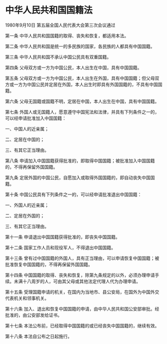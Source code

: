 # 中华人民共和国国籍法

1980年9月10日 第五届全国人民代表大会第三次会议通过

<!-- INFO END -->

第一条 中华人民共和国国籍的取得、丧失和恢复，都适用本法。

第二条 中华人民共和国是统一的多民族的国家，各民族的人都具有中国国籍。

第三条 中华人民共和国不承认中国公民具有双重国籍。

第四条 父母双方或一方为中国公民，本人出生在中国，具有中国国籍。

第五条 父母双方或一方为中国公民，本人出生在外国，具有中国国籍；但父母双方或一方为中国公民并定居在外国，本人出生时即具有外国国籍的，不具有中国国籍。

第六条 父母无国籍或国籍不明，定居在中国，本人出生在中国，具有中国国籍。

第七条 外国人或无国籍人，愿意遵守中国宪法和法律，并具有下列条件之一的，可以经申请批准加入中国国籍：

一、中国人的近亲属；

二、定居在中国的；

三、有其它正当理由。

第八条 申请加入中国国籍获得批准的，即取得中国国籍；被批准加入中国国籍的，不得再保留外国国籍。

第九条 定居外国的中国公民，自愿加入或取得外国国籍的，即自动丧失中国国籍。

第十条 中国公民具有下列条件之一的，可以经申请批准退出中国国籍：

一、外国人的近亲属；

二、定居在外国的；

三、有其它正当理由。

第十一条 申请退出中国国籍获得批准的，即丧失中国国籍。

第十二条 国家工作人员和现役军人，不得退出中国国籍。

第十三条 曾有过中国国籍的外国人，具有正当理由，可以申请恢复中国国籍；被批准恢复中国国籍的，不得再保留外国国籍。

第十四条 中国国籍的取得、丧失和恢复，除第九条规定的以外，必须办理申请手续。未满十八周岁的人，可由其父母或其他法定代理人代为办理申请。

第十五条 受理国籍申请的机关，在国内为当地市、县公安局，在国外为中国外交代表机关和领事机关。

第十六条 加入、退出和恢复中国国籍的申请，由中华人民共和国公安部审批。经批准的，由公安部发给证书。

第十七条 本法公布前，已经取得中国国籍的或已经丧失中国国籍的，继续有效。

第十八条 本法自公布之日起施行。

